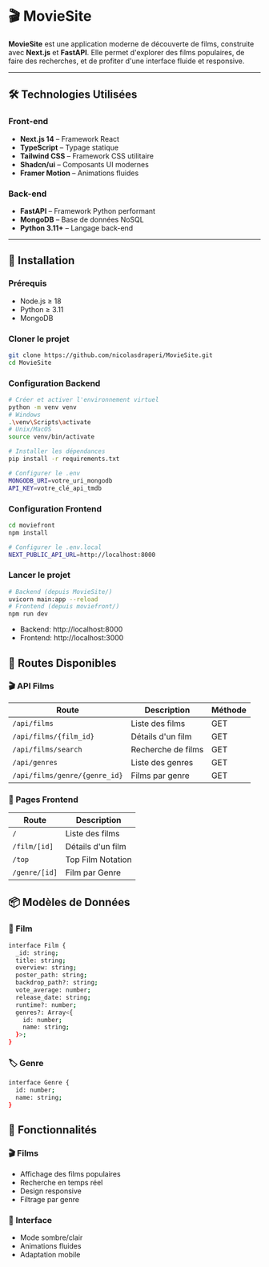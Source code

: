 # 🎬 MovieSite

**MovieSite** est une application moderne de découverte de films, construite avec **Next.js** et **FastAPI**. Elle permet d'explorer des films populaires, de faire des recherches, et de profiter d'une interface fluide et responsive.

---

## 🛠 Technologies Utilisées

### Front-end

- **Next.js 14** – Framework React
- **TypeScript** – Typage statique
- **Tailwind CSS** – Framework CSS utilitaire
- **Shadcn/ui** – Composants UI modernes
- **Framer Motion** – Animations fluides

### Back-end

- **FastAPI** – Framework Python performant
- **MongoDB** – Base de données NoSQL
- **Python 3.11+** – Langage back-end

---

## 🚀 Installation

### Prérequis

- Node.js ≥ 18
- Python ≥ 3.11
- MongoDB

### Cloner le projet

```bash
git clone https://github.com/nicolasdraperi/MovieSite.git
cd MovieSite
```

### Configuration Backend

```bash
# Créer et activer l'environnement virtuel
python -m venv venv
# Windows
.\venv\Scripts\activate
# Unix/MacOS
source venv/bin/activate

# Installer les dépendances
pip install -r requirements.txt

# Configurer le .env
MONGODB_URI=votre_uri_mongodb
API_KEY=votre_clé_api_tmdb
```
### Configuration Frontend

```bash
cd moviefront
npm install

# Configurer le .env.local
NEXT_PUBLIC_API_URL=http://localhost:8000
```

### Lancer le projet

```bash
# Backend (depuis MovieSite/)
uvicorn main:app --reload
# Frontend (depuis moviefront/)
npm run dev
```
- Backend: http://localhost:8000
- Frontend: http://localhost:3000

## 📍 Routes Disponibles

### 🎬 API Films

| Route | Description | Méthode |
|-------|-------------|-------------|
| `/api/films` | Liste des films | GET |
| `/api/films/{film_id}` | Détails d'un film |GET |
| `/api/films/search` | Recherche de films |GET |
| `/api/genres` | Liste des genres |GET |
| `/api/films/genre/{genre_id}` | Films par genre |GET |

###  📱 Pages Frontend

| Route | Description | 
|-------|-------------|
| `/` | Liste des films | 
| `/film/[id]` | Détails d'un film |
| `/top` | Top Film Notation |
| `/genre/[id]` |Film par Genre |

## 📦 Modèles de Données
### 🎥 Film
```bash
interface Film {
  _id: string;
  title: string;
  overview: string;
  poster_path: string;
  backdrop_path?: string;
  vote_average: number;
  release_date: string;
  runtime?: number;
  genres?: Array<{
    id: number;
    name: string;
  }>;
}
```

### 🏷️ Genre

```bash
interface Genre {
  id: number;
  name: string;
}
```

## 🎯 Fonctionnalités

### 🎬 Films
- Affichage des films populaires
- Recherche en temps réel
- Design responsive
- Filtrage par genre

### 🎨 Interface

- Mode sombre/clair
- Animations fluides
- Adaptation mobile
